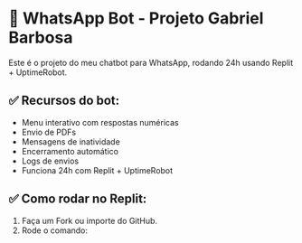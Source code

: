 # 🤖 WhatsApp Bot - Projeto Gabriel Barbosa

Este é o projeto do meu chatbot para WhatsApp, rodando 24h usando Replit + UptimeRobot.

## ✅ Recursos do bot:
- Menu interativo com respostas numéricas
- Envio de PDFs
- Mensagens de inatividade
- Encerramento automático
- Logs de envios
- Funciona 24h com Replit + UptimeRobot

## ✅ Como rodar no Replit:
1. Faça um Fork ou importe do GitHub.
2. Rode o comando:

